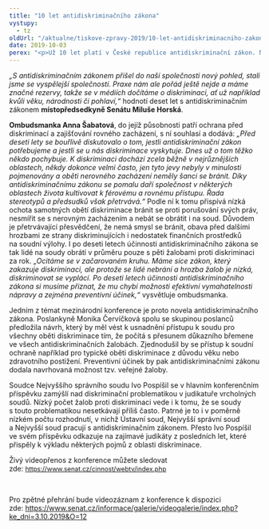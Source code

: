 ```yaml
---
title: "10 let antidiskriminačního zákona"
vystupy:
  - tz
oldUrl: "/aktualne/tiskove-zpravy-2019/10-let-antidiskriminacniho-zakona"
date: 2019-10-03
perex: "<p>Už 10 let platí v České republice antidiskriminační zákon. Na mezinárodní konferenci, kterou dnes v Senátu společně pořádají místopředsedkyně Senátu Miluše Horská a ombudsmanka Anna Šabatová, odborníci i politikové z České republiky a 11 zemí Evropské unie společně diskutují o tom, jak se desetiletá účinnost zákona projevuje na české společnosti, na jaké limity zákona praxe naráží a zda je namístě zákon do budoucna změnit.</p>"
---
```


<!-- imported from the old website -->

<p><i>„S antidiskriminačním zákonem přišel do naší společnosti nový pohled, stali jsme se vyspělejší společností. Praxe nám ale pořád ještě nejde a máme značné rezervy, takže se v médiích dočítáme o diskriminaci, ať už například kvůli věku, národnosti či pohlaví,“</i> hodnotí deset let s antidiskriminačním zákonem <b>místopředsedkyně Senátu Miluše Horská</b>.</p><p><b>Ombudsmanka Anna Šabatová</b>, do jejíž působnosti patří ochrana před diskriminací a zajišťování rovného zacházení, s ní souhlasí a dodává: <i>„Před deseti lety se bouřlivě diskutovalo o tom, jestli antidiskriminační zákon potřebujeme a jestli se u nás diskriminace vyskytuje. Dnes už o tom těžko někdo pochybuje. K diskriminaci dochází zcela běžně v nejrůznějších oblastech, někdy dokonce velmi často, jen tyto jevy nebyly v minulosti pojmenovány a oběti nerovného zacházení neměly šanci se bránit. Díky antidiskriminačnímu zákonu se pomalu daří společnost v některých oblastech života kultivovat k férovému a rovnému přístupu. Řada stereotypů a předsudků však přetrvává.“</i> Podle ní k tomu přispívá nízká ochota samotných obětí diskriminace bránit se proti porušování svých práv, nesmířit se s nerovným zacházením a nebát se obrátit i na soud. Důvodem je přetrvávající přesvědčení, že nemá smysl se bránit, obava před dalšími hrozbami ze strany diskriminujících i nedostatek finančních prostředků na soudní výlohy. I po deseti letech účinnosti antidiskriminačního zákona se tak lidé na soudy obrátí v průměru pouze s pěti žalobami proti diskriminaci za rok.<i> „Ocitáme se v začarovaném kruhu. Máme sice zákon, který zakazuje diskriminaci, ale protože se lidé nebrání a hrozba žalob je nízká, diskriminovat se vyplácí. Po deseti letech účinnosti antidiskriminačního zákona si musíme přiznat, že mu chybí možnosti efektivní vymahatelnosti nápravy a zejména preventivní účinek,“</i> vysvětluje ombudsmanka. </p><p>Jedním z témat mezinárodní konference je proto novela antidiskriminačního zákona. Poslankyně Monika Červíčková spolu se skupinou poslanců předložila návrh, který by měl vést k usnadnění přístupu k soudu pro všechny oběti diskriminace tím, že počítá s přesunem důkazního břemene ve všech antidiskriminačních žalobách. Zjednodušil by se přístup k soudní ochraně například pro typické oběti diskriminace z důvodu věku nebo zdravotního postižení. Preventivní účinek by pak antidiskriminačními zákonu dodala navrhovaná možnost tzv. veřejné žaloby. </p><p> Soudce Nejvyššího správního soudu Ivo Pospíšil se v hlavním konferenčním příspěvku zamýšlí nad diskriminační problematikou v judikatuře vrcholných soudů. Nízký počet žalob proti diskriminaci vede i k tomu, že se soudy s touto problematikou nesetkávají příliš často. Patrné je to i v poměrně nízkém počtu rozhodnutí, v nichž Ústavní soud, Nejvyšší správní soud a Nejvyšší soud pracují s antidiskriminačním zákonem. Přesto Ivo Pospíšil ve svém příspěvku odkazuje na zajímavé judikáty z posledních let, které přispěly k výkladu některých pojmů z oblasti diskriminace.</p><p>Živý videopřenos z konference můžete sledovat zde: <a href="https://www.senat.cz/cinnost/webtv/index.php" style="font-size: 12.8px;">https://www.senat.cz/cinnost/webtv/index.php</a></p><br /><p>Pro zpětné přehrání bude videozáznam z konference k dispozici zde: <a href="https://www.senat.cz/informace/galerie/videogalerie/index.php?ke_dni=3.10.2019&amp;O=12" target="_blank">https://www.senat.cz/informace/galerie/videogalerie/index.php?ke_dni=3.10.2019&amp;O=12</a></p>
